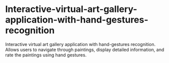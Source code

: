 # Interactive-virtual-art-gallery-application-with-hand-gestures-recognition
Interactive virtual art gallery application with hand-gestures recognition. Allows users to navigate through paintings, display detailed information, and rate the paintings using hand gestures.
